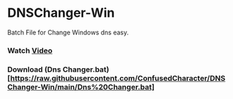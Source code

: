 # DNSChanger-Win
Batch File for Change Windows dns easy.

### Watch [Video](https://raw.githubusercontent.com/ConfusedCharacter/DNSChanger-Win/main/video.mp4)

### Download (Dns Changer.bat)[https://raw.githubusercontent.com/ConfusedCharacter/DNSChanger-Win/main/Dns%20Changer.bat]
